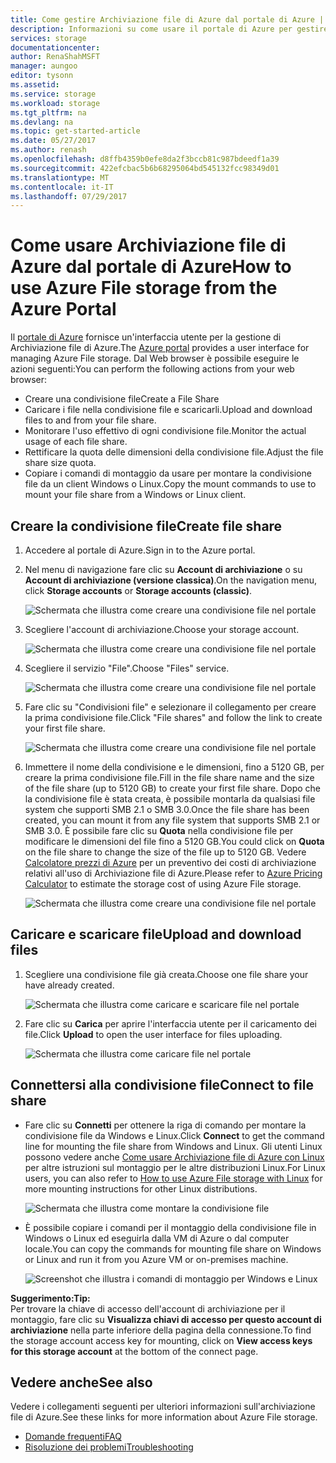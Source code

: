 ```yaml
---
title: Come gestire Archiviazione file di Azure dal portale di Azure | Microsoft Docs
description: Informazioni su come usare il portale di Azure per gestire Archiviazione file di Azure.
services: storage
documentationcenter: 
author: RenaShahMSFT
manager: aungoo
editor: tysonn
ms.assetid: 
ms.service: storage
ms.workload: storage
ms.tgt_pltfrm: na
ms.devlang: na
ms.topic: get-started-article
ms.date: 05/27/2017
ms.author: renash
ms.openlocfilehash: d8ffb4359b0efe8da2f3bccb81c987bdeedf1a39
ms.sourcegitcommit: 422efcbac5b6b68295064bd545132fcc98349d01
ms.translationtype: MT
ms.contentlocale: it-IT
ms.lasthandoff: 07/29/2017
---
```

# <a name="how-to-use-azure-file-storage-from-the-azure-portal"></a><span data-ttu-id="2f004-103">Come usare Archiviazione file di Azure dal portale di Azure</span><span class="sxs-lookup"><span data-stu-id="2f004-103">How to use Azure File storage from the Azure Portal</span></span>
<span data-ttu-id="2f004-104">Il [portale di Azure](https://portal.azure.com) fornisce un'interfaccia utente per la gestione di Archiviazione file di Azure.</span><span class="sxs-lookup"><span data-stu-id="2f004-104">The [Azure portal](https://portal.azure.com) provides a user interface for managing Azure File storage.</span></span> <span data-ttu-id="2f004-105">Dal Web browser è possibile eseguire le azioni seguenti:</span><span class="sxs-lookup"><span data-stu-id="2f004-105">You can perform the following actions from your web browser:</span></span>

* <span data-ttu-id="2f004-106">Creare una condivisione file</span><span class="sxs-lookup"><span data-stu-id="2f004-106">Create a File Share</span></span>
* <span data-ttu-id="2f004-107">Caricare i file nella condivisione file e scaricarli.</span><span class="sxs-lookup"><span data-stu-id="2f004-107">Upload and download files to and from your file share.</span></span>
* <span data-ttu-id="2f004-108">Monitorare l'uso effettivo di ogni condivisione file.</span><span class="sxs-lookup"><span data-stu-id="2f004-108">Monitor the actual usage of each file share.</span></span>
* <span data-ttu-id="2f004-109">Rettificare la quota delle dimensioni della condivisione file.</span><span class="sxs-lookup"><span data-stu-id="2f004-109">Adjust the file share size quota.</span></span>
* <span data-ttu-id="2f004-110">Copiare i comandi di montaggio da usare per montare la condivisione file da un client Windows o Linux.</span><span class="sxs-lookup"><span data-stu-id="2f004-110">Copy the mount commands to use to mount your file share from a Windows or Linux client.</span></span>

## <a name="create-file-share"></a><span data-ttu-id="2f004-111">Creare la condivisione file</span><span class="sxs-lookup"><span data-stu-id="2f004-111">Create file share</span></span>
1. <span data-ttu-id="2f004-112">Accedere al portale di Azure.</span><span class="sxs-lookup"><span data-stu-id="2f004-112">Sign in to the Azure portal.</span></span>
2. <span data-ttu-id="2f004-113">Nel menu di navigazione fare clic su **Account di archiviazione** o su **Account di archiviazione (versione classica)**.</span><span class="sxs-lookup"><span data-stu-id="2f004-113">On the navigation menu, click **Storage accounts** or **Storage accounts (classic)**.</span></span>
    
    ![Schermata che illustra come creare una condivisione file nel portale](media/storage-file-how-to-use-files-portal/use-files-portal-create-file-share1.png)

3. <span data-ttu-id="2f004-115">Scegliere l'account di archiviazione.</span><span class="sxs-lookup"><span data-stu-id="2f004-115">Choose your storage account.</span></span>

    ![Schermata che illustra come creare una condivisione file nel portale](media/storage-file-how-to-use-files-portal/use-files-portal-create-file-share2.png)

4. <span data-ttu-id="2f004-117">Scegliere il servizio "File".</span><span class="sxs-lookup"><span data-stu-id="2f004-117">Choose "Files" service.</span></span>

    ![Schermata che illustra come creare una condivisione file nel portale](media/storage-file-how-to-use-files-portal/use-files-portal-create-file-share3.png)

5. <span data-ttu-id="2f004-119">Fare clic su "Condivisioni file" e selezionare il collegamento per creare la prima condivisione file.</span><span class="sxs-lookup"><span data-stu-id="2f004-119">Click "File shares" and follow the link to create your first file share.</span></span>

    ![Schermata che illustra come creare una condivisione file nel portale](media/storage-file-how-to-use-files-portal/use-files-portal-create-file-share4.png)

6. <span data-ttu-id="2f004-121">Immettere il nome della condivisione e le dimensioni, fino a 5120 GB, per creare la prima condivisione file.</span><span class="sxs-lookup"><span data-stu-id="2f004-121">Fill in the file share name and the size of the file share (up to 5120 GB) to create your first file share.</span></span> <span data-ttu-id="2f004-122">Dopo che la condivisione file è stata creata, è possibile montarla da qualsiasi file system che supporti SMB 2.1 o SMB 3.0.</span><span class="sxs-lookup"><span data-stu-id="2f004-122">Once the file share has been created, you can mount it from any file system that supports SMB 2.1 or SMB 3.0.</span></span> <span data-ttu-id="2f004-123">È possibile fare clic su **Quota** nella condivisione file per modificare le dimensioni del file fino a 5120 GB.</span><span class="sxs-lookup"><span data-stu-id="2f004-123">You could click on **Quota** on the file share to change the size of the file up to 5120 GB.</span></span> <span data-ttu-id="2f004-124">Vedere [Calcolatore prezzi di Azure](https://azure.microsoft.com/pricing/calculator/) per un preventivo dei costi di archiviazione relativi all'uso di Archiviazione file di Azure.</span><span class="sxs-lookup"><span data-stu-id="2f004-124">Please refer to [Azure Pricing Calculator](https://azure.microsoft.com/pricing/calculator/) to estimate the storage cost of using Azure File storage.</span></span>

    ![Schermata che illustra come creare una condivisione file nel portale](media/storage-file-how-to-use-files-portal/use-files-portal-create-file-share5.png)

## <a name="upload-and-download-files"></a><span data-ttu-id="2f004-126">Caricare e scaricare file</span><span class="sxs-lookup"><span data-stu-id="2f004-126">Upload and download files</span></span>
1. <span data-ttu-id="2f004-127">Scegliere una condivisione file già creata.</span><span class="sxs-lookup"><span data-stu-id="2f004-127">Choose one file share your have already created.</span></span>

    ![Schermata che illustra come caricare e scaricare file nel portale](media/storage-file-how-to-use-files-portal/use-files-portal-upload-file1.png)

2. <span data-ttu-id="2f004-129">Fare clic su **Carica** per aprire l'interfaccia utente per il caricamento dei file.</span><span class="sxs-lookup"><span data-stu-id="2f004-129">Click **Upload** to open the user interface for files uploading.</span></span>

    ![Schermata che illustra come caricare file nel portale](media/storage-file-how-to-use-files-portal/use-files-portal-upload-file2.png)

## <a name="connect-to-file-share"></a><span data-ttu-id="2f004-131">Connettersi alla condivisione file</span><span class="sxs-lookup"><span data-stu-id="2f004-131">Connect to file share</span></span>
-  <span data-ttu-id="2f004-132">Fare clic su **Connetti** per ottenere la riga di comando per montare la condivisione file da Windows e Linux.</span><span class="sxs-lookup"><span data-stu-id="2f004-132">Click **Connect** to get the command line for mounting the file share from Windows and Linux.</span></span> <span data-ttu-id="2f004-133">Gli utenti Linux possono vedere anche [Come usare Archiviazione file di Azure con Linux](storage-how-to-use-files-linux.md) per altre istruzioni sul montaggio per le altre distribuzioni Linux.</span><span class="sxs-lookup"><span data-stu-id="2f004-133">For Linux users, you can also refer to [How to use Azure File storage with Linux](storage-how-to-use-files-linux.md) for more mounting instructions for other Linux distributions.</span></span>

    ![Schermata che illustra come montare la condivisione file](media/storage-file-how-to-use-files-portal/use-files-portal-connect.png)
-  <span data-ttu-id="2f004-135">È possibile copiare i comandi per il montaggio della condivisione file in Windows o Linux ed eseguirla dalla VM di Azure o dal computer locale.</span><span class="sxs-lookup"><span data-stu-id="2f004-135">You can copy the commands for mounting file share on Windows or Linux and run it from you Azure VM or on-premises machine.</span></span>

    ![Screenshot che illustra i comandi di montaggio per Windows e Linux](media/storage-file-how-to-use-files-portal/use-files-portal-show-mount-commands.png)

<span data-ttu-id="2f004-137">**Suggerimento:**</span><span class="sxs-lookup"><span data-stu-id="2f004-137">**Tip:**</span></span>  
<span data-ttu-id="2f004-138">Per trovare la chiave di accesso dell'account di archiviazione per il montaggio, fare clic su **Visualizza chiavi di accesso per questo account di archiviazione** nella parte inferiore della pagina della connessione.</span><span class="sxs-lookup"><span data-stu-id="2f004-138">To find the storage account access key for mounting, click on **View access keys for this storage account** at the bottom of the connect page.</span></span>

## <a name="see-also"></a><span data-ttu-id="2f004-139">Vedere anche</span><span class="sxs-lookup"><span data-stu-id="2f004-139">See also</span></span>
<span data-ttu-id="2f004-140">Vedere i collegamenti seguenti per ulteriori informazioni sull'archiviazione file di Azure.</span><span class="sxs-lookup"><span data-stu-id="2f004-140">See these links for more information about Azure File storage.</span></span>

* [<span data-ttu-id="2f004-141">Domande frequenti</span><span class="sxs-lookup"><span data-stu-id="2f004-141">FAQ</span></span>](storage-files-faq.md)
* [<span data-ttu-id="2f004-142">Risoluzione dei problemi</span><span class="sxs-lookup"><span data-stu-id="2f004-142">Troubleshooting</span></span>](storage-troubleshoot-file-connection-problems.md)